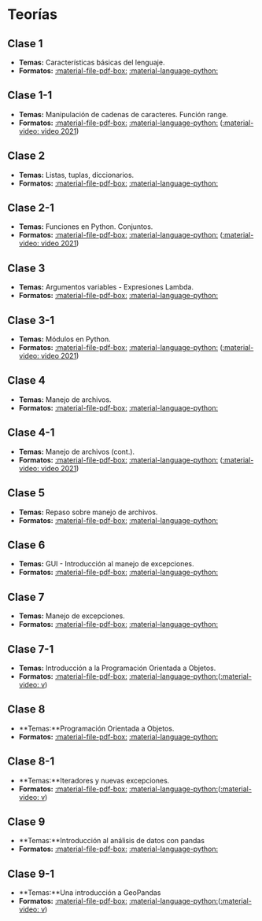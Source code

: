 # Teorías

## Clase 1
* **Temas:** Características básicas del lenguaje.
* **Formatos:** [:material-file-pdf-box:](clase_01.pdf) [:material-language-python:](clase_01.ipynb)

## Clase 1-1
* **Temas:** Manipulación de cadenas de caracteres. Función range.
* **Formatos:** [:material-file-pdf-box:](clase_01_1.pdf) [:material-language-python:](clase_01_1.ipynb) ([:material-video: video 2021](https://archivos.linti.unlp.edu.ar/index.php/s/LSMVKq0sjEFbUCB))

## Clase 2
* **Temas:** Listas, tuplas, diccionarios.
* **Formatos:** [:material-file-pdf-box:](clase_02.pdf) [:material-language-python:](clase_02.ipynb)

## Clase 2-1
* **Temas:** Funciones en Python. Conjuntos.
* **Formatos:** [:material-file-pdf-box:](clase_02_1.pdf) [:material-language-python:](clase_02_1.ipynb) ([:material-video: video 2021](https://archivos.linti.unlp.edu.ar/index.php/s/rpsTYr7nNTl1VdA))

## Clase 3
* **Temas:** Argumentos variables - Expresiones Lambda.
* **Formatos:** [:material-file-pdf-box:](clase_03.pdf) [:material-language-python:](clase_03.ipynb)

## Clase 3-1
* **Temas:** Módulos en Python.
* **Formatos:** [:material-file-pdf-box:](clase_03_1.pdf) [:material-language-python:](clase_03_1.ipynb) ([:material-video: video 2021](https://archivos.linti.unlp.edu.ar/index.php/s/zvsPSqBsXQ6dLmj))

## Clase 4
* **Temas:** Manejo de archivos.
* **Formatos:** [:material-file-pdf-box:](clase04.pdf) [:material-language-python:](clase04.ipynb)

## Clase 4-1
* **Temas:** Manejo de archivos (cont.).
* **Formatos:** [:material-file-pdf-box:](clase04_1.pdf) [:material-language-python:](clase04_1.ipynb) ([:material-video: video 2021](https://archivos.linti.unlp.edu.ar/index.php/s/nmPac4V2ZuuJRJS))

## Clase 5
* **Temas:** Repaso sobre manejo de archivos.
* **Formatos:** [:material-file-pdf-box:](clase05.pdf) [:material-language-python:](clase05.ipynb) 

## Clase 6
* **Temas:** GUI - Introducción al manejo de excepciones.
* **Formatos:** [:material-file-pdf-box:](clase06.pdf) [:material-language-python:](clase06.ipynb) 

## Clase 7
* **Temas:** Manejo de excepciones.
* **Formatos:** [:material-file-pdf-box:](clase07.pdf) [:material-language-python:](clase07.ipynb) 

## Clase 7-1
* **Temas:** Introducción a la Programación Orientada a Objetos.
* **Formatos:** [:material-file-pdf-box:](clase07_1.pdf) [:material-language-python:](clase07_1.ipynb)([:material-video: v](https://archivos.linti.unlp.edu.ar/index.php/s/zFzLXmXD6hxOTYt))

## Clase 8
* **Temas:**Programación Orientada a Objetos.
* **Formatos:** [:material-file-pdf-box:](clase08.pdf) [:material-language-python:](clase08.ipynb)

## Clase 8-1
* **Temas:**Iteradores y nuevas excepciones.
* **Formatos:** [:material-file-pdf-box:](clase08_1.pdf) [:material-language-python:](clase08_1.ipynb)([:material-video: v](https://archivos.linti.unlp.edu.ar/index.php/s/glN3LQ7ZEcVAMSt))

## Clase 9
* **Temas:**Introducción al análisis de datos con pandas
* **Formatos:** [:material-file-pdf-box:](clase09.pdf) [:material-language-python:](clase09.ipynb)

## Clase 9-1
* **Temas:**Una introducción a GeoPandas
* **Formatos:** [:material-file-pdf-box:](clase09_1.pdf) [:material-language-python:](clase09_1.ipynb)([:material-video: v](https://archivos.linti.unlp.edu.ar/index.php/s/3vB8KSiX82jzh7z))



